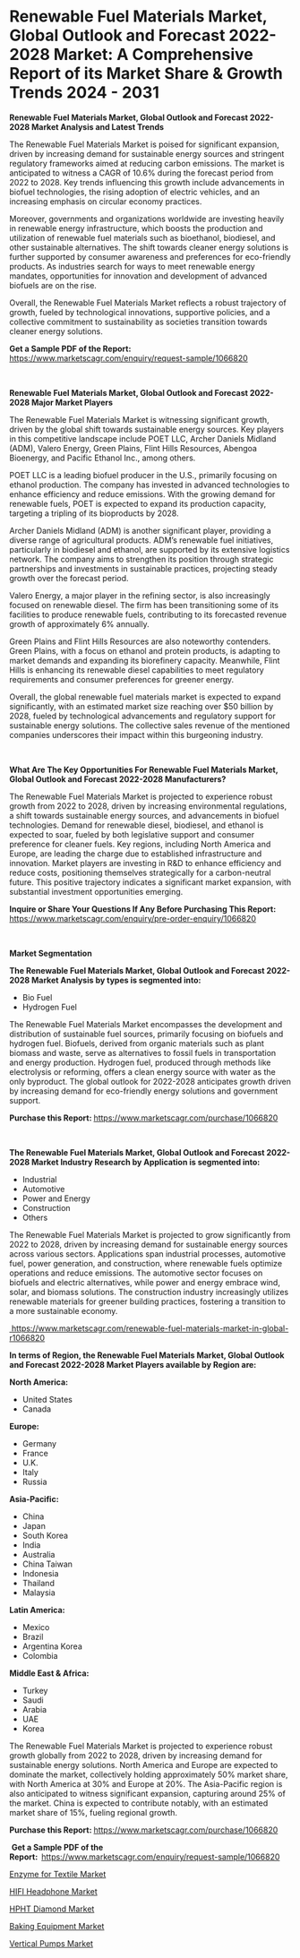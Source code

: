 <p><h1>Renewable Fuel Materials Market, Global Outlook and Forecast 2022-2028 Market: A Comprehensive Report of its Market Share & Growth Trends 2024 - 2031</h1></p><p><strong>Renewable Fuel Materials Market, Global Outlook and Forecast 2022-2028 Market Analysis and Latest Trends</strong></p>
<p><p>The Renewable Fuel Materials Market is poised for significant expansion, driven by increasing demand for sustainable energy sources and stringent regulatory frameworks aimed at reducing carbon emissions. The market is anticipated to witness a CAGR of 10.6% during the forecast period from 2022 to 2028. Key trends influencing this growth include advancements in biofuel technologies, the rising adoption of electric vehicles, and an increasing emphasis on circular economy practices.</p><p>Moreover, governments and organizations worldwide are investing heavily in renewable energy infrastructure, which boosts the production and utilization of renewable fuel materials such as bioethanol, biodiesel, and other sustainable alternatives. The shift towards cleaner energy solutions is further supported by consumer awareness and preferences for eco-friendly products. As industries search for ways to meet renewable energy mandates, opportunities for innovation and development of advanced biofuels are on the rise. </p><p>Overall, the Renewable Fuel Materials Market reflects a robust trajectory of growth, fueled by technological innovations, supportive policies, and a collective commitment to sustainability as societies transition towards cleaner energy solutions.</p></p>
<p><strong>Get a Sample PDF of the Report:&nbsp;</strong> <a href="https://www.marketscagr.com/enquiry/request-sample/1066820">https://www.marketscagr.com/enquiry/request-sample/1066820</a></p>
<p>&nbsp;</p>
<p><strong>Renewable Fuel Materials Market, Global Outlook and Forecast 2022-2028 Major Market Players</strong></p>
<p><p>The Renewable Fuel Materials Market is witnessing significant growth, driven by the global shift towards sustainable energy sources. Key players in this competitive landscape include POET LLC, Archer Daniels Midland (ADM), Valero Energy, Green Plains, Flint Hills Resources, Abengoa Bioenergy, and Pacific Ethanol Inc., among others. </p><p>POET LLC is a leading biofuel producer in the U.S., primarily focusing on ethanol production. The company has invested in advanced technologies to enhance efficiency and reduce emissions. With the growing demand for renewable fuels, POET is expected to expand its production capacity, targeting a tripling of its bioproducts by 2028.</p><p>Archer Daniels Midland (ADM) is another significant player, providing a diverse range of agricultural products. ADM’s renewable fuel initiatives, particularly in biodiesel and ethanol, are supported by its extensive logistics network. The company aims to strengthen its position through strategic partnerships and investments in sustainable practices, projecting steady growth over the forecast period.</p><p>Valero Energy, a major player in the refining sector, is also increasingly focused on renewable diesel. The firm has been transitioning some of its facilities to produce renewable fuels, contributing to its forecasted revenue growth of approximately 6% annually. </p><p>Green Plains and Flint Hills Resources are also noteworthy contenders. Green Plains, with a focus on ethanol and protein products, is adapting to market demands and expanding its biorefinery capacity. Meanwhile, Flint Hills is enhancing its renewable diesel capabilities to meet regulatory requirements and consumer preferences for greener energy.</p><p>Overall, the global renewable fuel materials market is expected to expand significantly, with an estimated market size reaching over $50 billion by 2028, fueled by technological advancements and regulatory support for sustainable energy solutions. The collective sales revenue of the mentioned companies underscores their impact within this burgeoning industry.</p></p>
<p>&nbsp;</p>
<p><strong>What Are The Key Opportunities For Renewable Fuel Materials Market, Global Outlook and Forecast 2022-2028 Manufacturers?</strong></p>
<p><p>The Renewable Fuel Materials Market is projected to experience robust growth from 2022 to 2028, driven by increasing environmental regulations, a shift towards sustainable energy sources, and advancements in biofuel technologies. Demand for renewable diesel, biodiesel, and ethanol is expected to soar, fueled by both legislative support and consumer preference for cleaner fuels. Key regions, including North America and Europe, are leading the charge due to established infrastructure and innovation. Market players are investing in R&D to enhance efficiency and reduce costs, positioning themselves strategically for a carbon-neutral future. This positive trajectory indicates a significant market expansion, with substantial investment opportunities emerging.</p></p>
<p><strong>Inquire or Share Your Questions If Any Before Purchasing This Report:</strong> <a href="https://www.marketscagr.com/enquiry/pre-order-enquiry/1066820">https://www.marketscagr.com/enquiry/pre-order-enquiry/1066820</a></p>
<p>&nbsp;</p>
<p><strong>Market Segmentation</strong></p>
<p><strong>The Renewable Fuel Materials Market, Global Outlook and Forecast 2022-2028 Market Analysis by types is segmented into:</strong></p>
<p><ul><li>Bio Fuel</li><li>Hydrogen Fuel</li></ul></p>
<p><p>The Renewable Fuel Materials Market encompasses the development and distribution of sustainable fuel sources, primarily focusing on biofuels and hydrogen fuel. Biofuels, derived from organic materials such as plant biomass and waste, serve as alternatives to fossil fuels in transportation and energy production. Hydrogen fuel, produced through methods like electrolysis or reforming, offers a clean energy source with water as the only byproduct. The global outlook for 2022-2028 anticipates growth driven by increasing demand for eco-friendly energy solutions and government support.</p></p>
<p><strong>Purchase this Report:&nbsp;</strong><a href="https://www.marketscagr.com/purchase/1066820">https://www.marketscagr.com/purchase/1066820</a></p>
<p>&nbsp;</p>
<p><strong>The Renewable Fuel Materials Market, Global Outlook and Forecast 2022-2028 Market Industry Research by Application is segmented into:</strong></p>
<p><ul><li>Industrial</li><li>Automotive</li><li>Power and Energy</li><li>Construction</li><li>Others</li></ul></p>
<p><p>The Renewable Fuel Materials Market is projected to grow significantly from 2022 to 2028, driven by increasing demand for sustainable energy sources across various sectors. Applications span industrial processes, automotive fuel, power generation, and construction, where renewable fuels optimize operations and reduce emissions. The automotive sector focuses on biofuels and electric alternatives, while power and energy embrace wind, solar, and biomass solutions. The construction industry increasingly utilizes renewable materials for greener building practices, fostering a transition to a more sustainable economy.</p></p>
<p><a href="https://www.marketscagr.com/renewable-fuel-materials-market-in-global-r1066820">&nbsp;https://www.marketscagr.com/renewable-fuel-materials-market-in-global-r1066820</a></p>
<p><strong>In terms of Region, the Renewable Fuel Materials Market, Global Outlook and Forecast 2022-2028 Market Players available by Region are:</strong></p>
<p>
    <p> <strong> North America: </strong>
        <ul>
            <li>United States</li>
            <li>Canada</li>
        </ul>
        </p> 
    <p> <strong> Europe: </strong>
        <ul>
            <li>Germany</li>
            <li>France</li>
            <li>U.K.</li>
            <li>Italy</li>
            <li>Russia</li>
        </ul>
        </p> 
    <p> <strong> Asia-Pacific: </strong>
        <ul>
            <li>China</li>
            <li>Japan</li>
            <li>South Korea</li>
            <li>India</li>
            <li>Australia</li>
            <li>China Taiwan</li>
            <li>Indonesia</li>
            <li>Thailand</li>
            <li>Malaysia</li>
        </ul>
        </p> 
    <p> <strong> Latin America: </strong>
        <ul>
            <li>Mexico</li>
            <li>Brazil</li>
            <li>Argentina Korea</li>
            <li>Colombia</li>
        </ul>
        </p> 
    <p> <strong> Middle East & Africa: </strong>
        <ul>
            <li>Turkey</li>
            <li>Saudi</li>
            <li>Arabia</li>
            <li>UAE</li>
            <li>Korea</li>
        </ul>
    </p>
    </p>
<p><p>The Renewable Fuel Materials Market is projected to experience robust growth globally from 2022 to 2028, driven by increasing demand for sustainable energy solutions. North America and Europe are expected to dominate the market, collectively holding approximately 50% market share, with North America at 30% and Europe at 20%. The Asia-Pacific region is also anticipated to witness significant expansion, capturing around 25% of the market. China is expected to contribute notably, with an estimated market share of 15%, fueling regional growth.</p></p>
<p><strong>Purchase this Report: </strong><a href="https://www.marketscagr.com/purchase/1066820">https://www.marketscagr.com/purchase/1066820</a></p>
<p>&nbsp;<strong>Get a Sample PDF of the Report:&nbsp;&nbsp;</strong><a href="https://www.marketscagr.com/enquiry/request-sample/1066820">https://www.marketscagr.com/enquiry/request-sample/1066820</a></p>
<p><strong></strong></p>
<p><p><a href="https://issuu.com/reportprime-2/docs/enzyme-for-textile-market-size-2030_610ebb3eb8280b">Enzyme for Textile Market</a></p><p><a href="https://medium.com/@paaboudi9k/the-hifi-headphone-market-has-grown-significantly-as-a-result-of-several-important-causes-9d9f4e2ae008">HIFI Headphone Market</a></p><p><a href="https://issuu.com/reportprime-2/docs/hpht-diamond-market-size-2030.pptx_dc10f48e89fa8b">HPHT Diamond Market</a></p><p><a href="https://www.linkedin.com/pulse/baking-equipment-market-trends-focusing-insight-forecast-analysis-aitef?trackingId=9pshsFXtRDu48qRHE1Acjg%3D%3D">Baking Equipment Market</a></p><p><a href="https://www.linkedin.com/pulse/booming-vertical-pumps-market-sector-analysis-growth-projections-qrbwf?trackingId=hKq8P0uEQBCQRf9lLQM%2Fnw%3D%3D">Vertical Pumps Market</a></p></p>